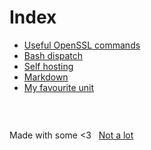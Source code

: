 # Index

- [Useful OpenSSL commands](openssl.md)
- [Bash dispatch](dispatch.md)
- [Self hosting](hosting.md)
- [Markdown](markdown.md)
- [My favourite unit](unit.md)



###  &nbsp;

Made with some <3 &nbsp; [Not a lot](https://github.com/jpedro/jpedro.github.io)
<!-- This ~~will be eventually~~ is generated. -->